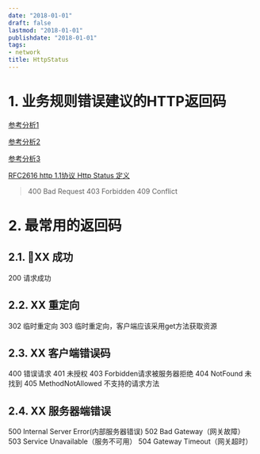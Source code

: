 ```yaml
---
date: "2018-01-01"
draft: false
lastmod: "2018-01-01"
publishdate: "2018-01-01"
tags:
- network
title: HttpStatus
---
```

# 1. 业务规则错误建议的HTTP返回码

[参考分析1](https://softwareengineering.stackexchange.com/questions/341732/should-http-status-codes-be-used-to-represent-business-logic-errors-on-a-server)

[参考分析2](https://stackoverflow.com/questions/42262269/what-http-status-code-should-the-web-api-return-for-a-business-rule-failure/42263124)

[参考分析3](https://www.quora.com/In-Restful-API-which-error-code-represents-application-failure-to-process-a-request-due-to-business-rule)

[RFC2616 http 1.1协议  Http Status 定义](https://www.w3.org/Protocols/rfc2616/rfc2616-sec10.html)

> 400 Bad Request
> 403 Forbidden
> 409 Conflict

# 2. 最常用的返回码

## 2.1. XX 成功
200 请求成功
## 2.2. XX 重定向
302 临时重定向
303 临时重定向，客户端应该采用get方法获取资源

## 2.3. XX 客户端错误码
400 错误请求
401 未授权
403 Forbidden请求被服务器拒绝
404 NotFound 未找到
405 MethodNotAllowed 不支持的请求方法

## 2.4. XX 服务器端错误
500 Internal Server Error(内部服务器错误)
502 Bad Gateway（网关故障）
503 Service Unavailable（服务不可用）
504 Gateway Timeout（网关超时）	